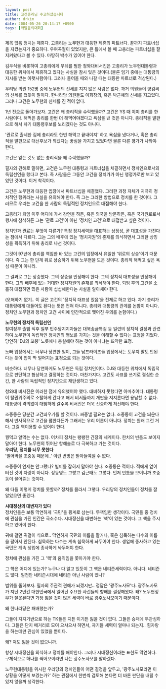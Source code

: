```yaml
---
layout: post
title: 고건총리님 수고하셨습니다
author: drkim
date: 2004-05-26 20:14:17 +0900
tags: [깨달음의대화]
---
```

 제목 없음 정치는 제휴다. 고총리는 노무현과 대등한 제휴의 파트너다. 끝까지 파트너십을 지켰는지가 중요하다. 우여곡절이 있었지만, 큰 틀에서 볼 때 고총리는 파트너십을 잘 지켜왔다고 볼 수 있다. 마땅히 박수가 있어야 한다.    
  
김우식을 비롯하여 고총리에게 무례를 범한 청와대비서진은 고총리가 노무현대통령과 대등한 위치에서 제휴하고 있다는 사실을 잠시 잊은 것이다.(물론 임기 중에는 대통령의 지시를 받는 아랫사람이다. 그러나 들어올 때와 나갈 때는 대등한 파트너로 격상된다.)    
  
우리당 의원 152명 중에 노무현의 신세를 지지 않은 사람은 없다. 과거 의원들이 양김씨의 신세를 졌듯이 말이다. 한나라당 의원들도 이회창의, 혹은 박근혜의 신세를 지고있다. 그러나 고건은 노무현의 신세를 진 적이 없다.    
  
1년 전으로 돌아가보자. 고건은 왜 총리직을 수락했을까? 고건은 YS 때 이미 총리를 한 사람이다. 해먹은 총리를 한번 더 해먹어야겠다고 욕심을 낸 것은 아니다. 총리직을 발판으로 해서 차기 대통령후보를 노리겠다는 것도 아니다.    
  
'관료로 출세한 김에 총리라도 한번 해먹고 끝내야지' 하고 욕심을 냈다거나, 혹은 총리직을 발판으로 대선후보가 되겠다는 꿍심을 가지고 있었다면 물론 다른 평가가 나와야 한다.    
  
고건은 얻는 것도 없는 총리직을 왜 수락했을까?    
  
필자의 견해로 말하면, 고건은 노무현 대통령과 파트너십을 체결하면서 정치인으로서의 독립선언을 했다고 본다. 즉 사람들은 그동안 고건을 정치가가 아닌 행정가로만 보고 있었던 것이다. 이거 착각이다.    
  
고건은 노무현과 대등한 입장에서 파트너십을 체결했다. 그러한 과정 자체가 지극히 정치적인 행위라는 사실을 유의해야 한다. 즉 그는 그러한 방법으로 정치를 한 것이다. 그러므로 우리는 고건을 한 사람의 독립적인 정치인으로 대접해야 한다.    
  
고총리가 퇴임 이후 어디에 가서 강연을 하든, 혹은 외국을 방문하든, 혹은 국가원로로서 행사에 참석하든 그는 '관료 고건'이 아닌 '정치인 고건'으로 대접받고 싶은 것이다.    
  
정치인과 관료는 무엇이 다른가? 특정 정치세력을 대표하는 상징성, 곧 대표성을 가진다는 점에서 다르다. 그는 그의 배후에 있는 '정치자원'의 존재를 의식하면서 그러한 상징성을 획득하기 위해 총리로 나선 것이다.    
  
그것이 97년에 총리를 역임한 바 있는 고건의 입장에서 유일한 '위로의 상승'이기 때문이다. 즉 그는 한 단계 위로 상승하기 위해 노무현을 도운 것이다. 총리직 해먹고 싶은 욕심 때문이 아니라.    
  
그 결과로 그는 상승했다. 그의 상승을 인정해야 한다. 그의 정치적 대표성을 인정해야 한다. 그의 배후에 있는 거대한 정치자원의 존재를 의식해야 한다. 퇴임 후의 고건을 소홀히 대접하면 많은 사람이 섭섭해한다는 사실을 알아채야 한다.    
  
(오해하기 없기.. 이 글은 고건의 '정치적 대표성 있음'을 전제로 하고 있다. 차기 총리가 대통령에게 대들어도 된다는 뜻은 전혀 아니다. 총리와 대통령의 관계를 논함이 아니다. 정치인 노무현과 정치인 고건 사이에 인간적으로 맺어진 우의를 논함이다.)    
  
**노무현의 정치적 독립선언**  
참여정부 출범 직후 일부 민주당지지자들은 대북송금특검 등 일련의 정치적 결정과 관련하여 노무현이 독립적인 정치인의 행보를 가지는 것을 이해할 수 없다는 표정을 지었다. 당연히 'DJ의 꼬붕' 노릇에나 충실해야 하는 것이 아니냐는 뜨악한 표정. 
  
  
노빠 입장에서는 너무나 당연한 일이, 그들 남프라이즈들 입장에서는 도무지 말도 안된다는 듯이 입이 딱 벌어지는 표정으로 되는 것이다. 
  
  
비슷하다. 너무나 당연하게도 노무현은 독립 정치인이다. DJ와 대등한 위치에서 독립적으로 판단하고 협상하고 결정하는 것이다. 마찬가지다. 고건도 사표를 쓰기로 결심한 순간, 한 사람의 독립적인 정치인으로 재탄생하고 있다.    
  
청와대 비서진은 이러한 점에 유의했어야 했다. 대비하지 못했다면 아마추어다. 대통령이 탈권위주의로 소탈하게 간다고 해서 비서들까지 개판을 저지른다면 용납할 수 없다. 대통령이 격의없이 대범하게 갈수록 비서진은 더욱 신중하게 처신해야 한다.    
  
조중동은 당분간 고건띄우기를 할 것이다. 짜증낼 필요는 없다. 조중동이 고건을 띄운다 해서 반사적으로 고건을 폄한다든가 그래서는 우리 어른이 아니다. 정치는 원래 그런 거다. 그걸 역이용할 수 있어야 한다.    
  
꿩먹고 알먹는 수는 없다. 어차피 정치는 팽팽한 긴장의 세계이다. 한치의 빈틈도 보이지 말아야 한다. 노무현의 뛰어난 항해술로 다 극복하고 가는 것이다.   
**우리당, 정치를 너무 못한다**  
'빌어먹을 조중동 때문에..' 이런 변명은 받아들여질 수 없다.    
  
조중동이 언제는 안그랬나? 빌미를 잡히지 말아야 한다. 조중동은 적이다. 적에게 얻어터진 것이 자랑이 아니다. 정동영도 그렇고 김근태도 그렇다. 먼저 빈틈을 보이니까 조중동이 물어뜯는 것이다.    
  
왜 다들 이렇게 정치를 못할까? 정치를 몰라서 그렇다. 우리당의 정치인들이 정치를 잘 알았으면 좋겠다.    
  
**시대정신의 대변자가 있다**  
정치인들은 보통 막연하게 '국민'을 핑계로 삼는다. 무책임한 생각이다. 국민들 중 정치에 관심을 가진 인간은 극소수다. 시대정신을 대변하는 '핵'이 있는 것이다. 그 핵을 주시하고 있어야 한다. 
  
  
귀에 걸면 귀걸이 식으로.. 막연하게 국민의 이름을 팔거나, 혹은 침묵하는 다수의 이름을 팔아서 안된다. 침묵하는 다수는 계속 침묵하게 놔두어야 한다. 생업에 종사하고 있는 국민은 계속 생업에 종사하게 놔두어야 한다.    
  
정치에 관심을 가진 그 '핵'의 움직임을 쫓아가야 한다.    
  
그 핵은 어디에 있는가? 누구나 다 알고 있듯이 그 핵은 네티즌세력이다. 아니다. 네티즌도 많다. 일천만 네티즌시대에 네티즌 아닌 사람이 있나? 
  
  
범위를 좁혀보자. 필자의 주관적 견해가 되겠지만.. 정답은 '광주노사모'다. 광주노사모가 지난 2년간 대한민국에서 일어난 주요한 사건들의 향배를 결정해왔다. 왜? 노무현정부가 잘못된다면 가장 잃을 것이 많은 세력이 바로 광주노사모이기 때문이다.    
  
왜 한나라당은 패배했는가?    
  
그들이 지지기반으로 하는 TK들은 지든 이기든 잃을 것이 없다. 그들은 승패에 무관심하다. 그들은 단지 떼거리로 모여 으샤으샤 하면서, 자기들 세력이 얼마나 되는지.. 힘자랑을 하는데만 관심이 있었을 뿐이다.    
  
왜? 져도 잃을 것이 없으니까.    
  
항상 시대정신을 의식하고 정치를 해야한다. 그러나 시대정신이라는 표현도 막연하다. 구체적으로 하나를 찍어보이라면 나는 광주노사모를 말하겠다. 
  
  
노무현대통령을 위시한 우리당의 정치인들이 어떤 결정을 앞두고, '광주노사모라면 이 상황을 어떻게 보겠는가?' 하는 관점에서 한번씩 검토해 본다면 더 바른 판단을 내릴 수 있지 않을까 생각한다.